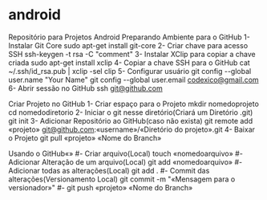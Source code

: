 # android
Repositório para Projetos Android
Preparando Ambiente para o GitHub
1- Instalar Git Core
	sudo apt-get install git-core
2- Criar chave para acesso SSH
	ssh-keygen -t rsa -C "comment"
3- Instalar XClip para copiar a chave criada
	sudo apt-get install xclip
4- Copiar a chave SSH para o GitHub
	cat ~/.ssh/id_rsa.pub | xclip -sel clip
5- Configurar usuário
	git config --global user.name "Your Name"
	git config --global user.email codexico@gmail.com
6- Abrir sessão no GitHub
	ssh git@github.com

Criar Projeto no GitHub
1- Criar espaço para o Projeto
	mkdir nomedoprojeto
	cd nomedodiretorio
2- Iniciar o git nesse diretório(Criará um Diretório .git)
	git init
3- Adicionar Repositório ao GitHub(caso não exista)
	git remote add «projeto» git@github.com:«username»/«Diretório do projeto».git
4- Baixar o Projeto
	git pull «projeto» «Nome do Branch»

Usando o GitHub«»
#- Criar arquivo(Local)
	touch «nomedoarquivo»
#- Adicionar Alteração de um arquivo(Local)
	git add «nomedoarquivo»
#- Adicionar todas as alterações(Local)
	git add .
#- Commit das alterações(Versionamento Local)
	git commit -m "«Mensagem para o versionador»"
#- git push «projeto» «Nome do Branch»
